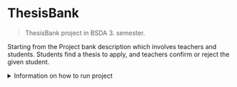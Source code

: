 # ThesisBank

> ThesisBank project in BSDA 3. semester. 

Starting from the Project bank description which involves teachers and students. Students find a thesis to apply, and teachers confirm or reject the given student. 

<details><summary>Information on how to run project</summary>
<p>

  **DOCKER START COMMAND** 
  ```powershell
  docker-compose up --build
  ```

  **OPEN IN WEBBROWSER**
  ```powershell
  localhost:5077
  ```

</p>
</details